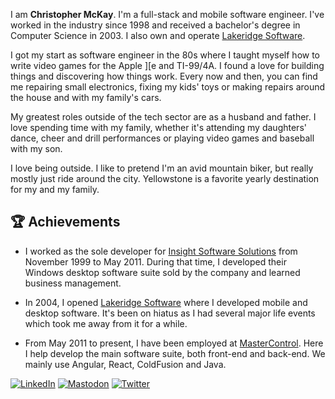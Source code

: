 I am **Christopher McKay**. I'm a full-stack and mobile software engineer. I've worked in the industry since 1998 and received a bachelor's degree in Computer Science in 2003. I also own and operate [Lakeridge Software](http://www.lakeridgesoftware.com).

I got my start as software engineer in the 80s where I taught myself how to write video games for the Apple ][e and TI-99/4A. I found a love for building things and discovering how things work. Every now and then, you can find me repairing small electronics, fixing my kids' toys or making repairs around the house and with my family's cars.

My greatest roles outside of the tech sector are as a husband and father. I love spending time with my family, whether it's attending my daughters' dance, cheer and drill performances or playing video games and baseball with my son.

I love being outside. I like to pretend I'm an avid mountain biker, but really mostly just ride around the city. Yellowstone is a favorite yearly destination for my and my family.

## 🏆 Achievements

-   I worked as the sole developer for [Insight Software Solutions](https://wintools.com) from November 1999 to May 2011. During that time, I developed their Windows desktop software suite sold by the company and learned business management.

-   In 2004, I opened [Lakeridge Software](http://www.lakeridgesoftware.com) where I developed mobile and desktop software. It's been on hiatus as I had several major life events which took me away from it for a while.

-   From May 2011 to present, I have been employed at [MasterControl](https://mastercontrol.com). Here I help develop the main software suite, both front-end and back-end. We mainly use Angular, React, ColdFusion and Java.

[![LinkedIn](https://img.shields.io/badge/linkedin-0a66c2?style=for-the-badge&logo=LinkedIn)](https://www.linkedin.com/in/christopher-mckay-02b83030/)
[![Mastodon](https://img.shields.io/badge/mastodon-6364ff?style=for-the-badge&logo=mastodon&logoColor=white)](https://hachyderm.io/@chmckay)
[![Twitter](https://img.shields.io/badge/twitter-1da1f2?style=for-the-badge&logo=twitter&logoColor=white)](https://twitter.com/themobiledev)

